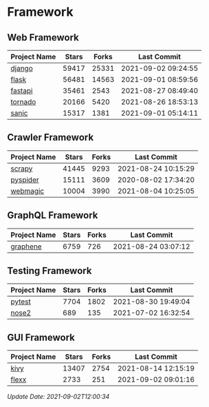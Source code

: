# Framework

## Web Framework
| Project Name | Stars | Forks | Last Commit |
| ------------ | ----- | ----- | ----------- |
| [django](https://github.com/django/django) | 59417 | 25331 | 2021-09-02 09:24:55 |
| [flask](https://github.com/pallets/flask) | 56481 | 14563 | 2021-09-01 08:59:56 |
| [fastapi](https://github.com/tiangolo/fastapi) | 35461 | 2543 | 2021-08-27 08:49:40 |
| [tornado](https://github.com/tornadoweb/tornado) | 20166 | 5420 | 2021-08-26 18:53:13 |
| [sanic](https://github.com/sanic-org/sanic) | 15317 | 1381 | 2021-09-01 05:14:11 |

## Crawler Framework
| Project Name | Stars | Forks | Last Commit |
| ------------ | ----- | ----- | ----------- |
| [scrapy](https://github.com/scrapy/scrapy) | 41445 | 9293 | 2021-08-24 10:15:29 |
| [pyspider](https://github.com/binux/pyspider) | 15111 | 3609 | 2020-08-02 17:34:20 |
| [webmagic](https://github.com/code4craft/webmagic) | 10004 | 3990 | 2021-08-04 10:25:05 |

## GraphQL Framework
| Project Name | Stars | Forks | Last Commit |
| ------------ | ----- | ----- | ----------- |
| [graphene](https://github.com/graphql-python/graphene) | 6759 | 726 | 2021-08-24 03:07:12 |

## Testing Framework
| Project Name | Stars | Forks | Last Commit |
| ------------ | ----- | ----- | ----------- |
| [pytest](https://github.com/pytest-dev/pytest) | 7704 | 1802 | 2021-08-30 19:49:04 |
| [nose2](https://github.com/nose-devs/nose2) | 689 | 135 | 2021-07-02 16:32:54 |

## GUI Framework
| Project Name | Stars | Forks | Last Commit |
| ------------ | ----- | ----- | ----------- |
| [kivy](https://github.com/kivy/kivy) | 13407 | 2754 | 2021-08-14 12:15:19 |
| [flexx](https://github.com/flexxui/flexx) | 2733 | 251 | 2021-09-02 09:01:16 |

*Update Date: 2021-09-02T12:00:34*